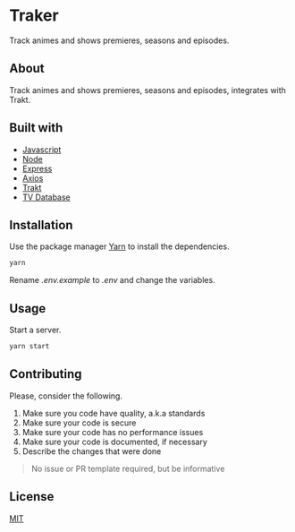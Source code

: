 # Traker

Track animes and shows premieres, seasons and episodes.

## About

Track animes and shows premieres, seasons and episodes, integrates with Trakt.

## Built with

- [Javascript](https://developer.mozilla.org/en-US/docs/Web/JavaScript)
- [Node](https://nodejs.org/en/)
- [Express](https://expressjs.com/)
- [Axios](https://github.com/axios/axios)
- [Trakt](https://trakt.tv/)
- [TV Database](https://thetvdb.com/)

## Installation

Use the package manager [Yarn](https://yarnpkg.com/getting-started/install) to install the dependencies.

```sh
yarn
```

Rename _.env.example_ to _.env_ and change the variables.

## Usage

Start a server.

```sh
yarn start
```

## Contributing

Please, consider the following.

1. Make sure you code have quality, a.k.a standards
2. Make sure your code is secure
3. Make sure your code has no performance issues
4. Make sure your code is documented, if necessary
5. Describe the changes that were done

> No issue or PR template required, but be informative

## License

[MIT](./LICENSE.md)
